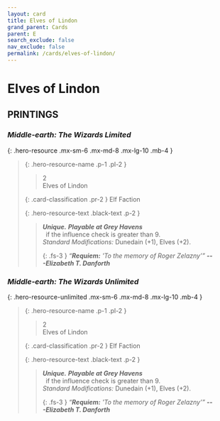 ```yaml
---
layout: card
title: Elves of Lindon
grand_parent: Cards
parent: E
search_exclude: false
nav_exclude: false
permalink: /cards/elves-of-lindon/
---
```


# Elves of Lindon


## PRINTINGS


### _Middle-earth: The Wizards Limited_

{: .hero-resource .mx-sm-6 .mx-md-8 .mx-lg-10 .mb-4 }
> {: .hero-resource-name .p-1 .pl-2 }
> > <div class="card-mp">2</div>
> > <div class="card-name">Elves of Lindon</div>
>
> {: .card-classification .pr-2 }
> Elf Faction
>
> {: .hero-resource-text .black-text .p-2 }
> > _**Unique.**_ ***Playable at Grey Havens*** <br>&ensp;if the influence check is greater than 9.  <br>_Standard Modifications:_ Dunedain (+1), Elves (+2). 
> > 
> > {: .fs-3 } 
> > _“**Requiem:** 'To the memory of Roger Zelazny’”_ ***---&#65279;Elizabeth T. Danforth***
> 

### _Middle-earth: The Wizards Unlimited_

{: .hero-resource-unlimited .mx-sm-6 .mx-md-8 .mx-lg-10 .mb-4 }
> {: .hero-resource-name .p-1 .pl-2 }
> > <div class="card-mp">2</div>
> > <div class="card-name">Elves of Lindon</div>
>
> {: .card-classification .pr-2 }
> Elf Faction
>
> {: .hero-resource-text .black-text .p-2 }
> > _**Unique.**_ ***Playable at Grey Havens*** <br>&ensp;if the influence check is greater than 9.  <br>_Standard Modifications:_ Dunedain (+1), Elves (+2). 
> > 
> > {: .fs-3 } 
> > _“**Requiem:** 'To the memory of Roger Zelazny’”_ ***---&#65279;Elizabeth T. Danforth***
> 
